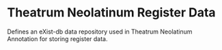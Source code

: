 # Theatrum Neolatinum Register Data

Defines an eXist-db data repository used in Theatrum Neolatinum Annotation for storing register data.
